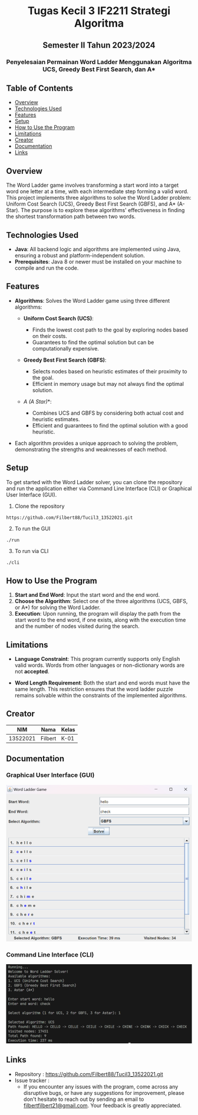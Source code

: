 <h1 align="center">Tugas Kecil 3 IF2211 Strategi Algoritma</h1>
<h2 align="center">Semester II Tahun 2023/2024</h2>
<h3 align="center">Penyelesaian Permainan Word Ladder Menggunakan Algoritma UCS, Greedy Best First Search, dan A*</h3>

## Table of Contents
* [Overview](#Overview)
* [Technologies Used](#technologies-used)
* [Features](#features)
* [Setup](#setup)
* [How to Use the Program](#how-to-use-program)
* [Limitations](#limitations)
* [Creator](#creator)
* [Documentation](#documentation)
* [Links](#links)

## Overview
The Word Ladder game involves transforming a start word into a target word one letter at a time, with each intermediate step forming a valid word. This project implements three algorithms to solve the Word Ladder problem: Uniform Cost Search (UCS), Greedy Best First Search (GBFS), and A* (A-Star). The purpose is to explore these algorithms' effectiveness in finding the shortest transformation path between two words.

## Technologies Used
- **Java**: All backend logic and algorithms are implemented using Java, ensuring a robust and platform-independent solution.
- **Prerequisites**: Java 8 or newer must be installed on your machine to compile and run the code.

## Features
- **Algorithms**: Solves the Word Ladder game using three different algorithms:
  - **Uniform Cost Search (UCS)**:
    - Finds the lowest cost path to the goal by exploring nodes based on their costs.
    - Guarantees to find the optimal solution but can be computationally expensive.
    
  - **Greedy Best First Search (GBFS)**:
    - Selects nodes based on heuristic estimates of their proximity to the goal.
    - Efficient in memory usage but may not always find the optimal solution.
    
  - **A* (A Star)**:
    - Combines UCS and GBFS by considering both actual cost and heuristic estimates.
    - Efficient and guarantees to find the optimal solution with a good heuristic.

- Each algorithm provides a unique approach to solving the problem, demonstrating the strengths and weaknesses of each method.

## Setup
To get started with the Word Ladder solver, you can clone the repository and run the application either via Command Line Interface (CLI) or Graphical User Interface (GUI).

1. Clone the repository
```bash
https://github.com/Filbert88/Tucil3_13522021.git
``` 
2. To run the GUI
```
./run
```
3. To run via CLI
```
./cli
```

## How to Use the Program
1. **Start and End Word**: Input the start word and the end word.
2. **Choose the Algorithm**: Select one of the three algorithms (UCS, GBFS, or A*) for solving the Word Ladder.
3. **Execution**: Upon running, the program will display the path from the start word to the end word, if one exists, along with the execution time and the number of nodes visited during the search.

## Limitations
- **Language Constraint**: This program currently supports only English valid words. Words from other languages or non-dictionary words are not **accepted**.
  
- **Word Length Requirement**: Both the start and end words must have the same length. This restriction ensures that the word ladder puzzle remains solvable within the constraints of the implemented algorithms.

## Creator
| NIM      | Nama    | Kelas |
| -------- | ------- | ----- |
| 13522021 | Filbert | K-01  |

## Documentation
### Graphical User Interface (GUI)
![GUI](./bin/GUI.png)

### Command Line Interface (CLI)
![CLI](./bin/CLI.png)

## Links

- Repository : https://github.com/Filbert88/Tucil3_13522021.git
- Issue tracker :
  - If you encounter any issues with the program, come across any disruptive bugs, or have any suggestions for improvement, please don't hesitate to reach out by sending an email to filbertfilbert21@gmail.com. Your feedback is greatly appreciated.